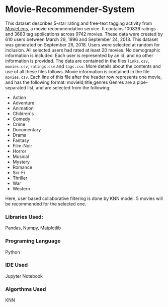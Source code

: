 # Movie-Recommender-System

This dataset describes 5-star rating and free-text tagging activity from [MovieLens](http://movielens.org), a movie recommendation service. It contains 100836 ratings and 3683 tag applications across 9742 movies. These data were created by 610 users between March 29, 1996 and September 24, 2018. This dataset was generated on September 26, 2018. Users were selected at random for inclusion. All selected users had rated at least 20 movies. No demographic information is included. Each user is represented by an id, and no other information is provided.
The data are contained in the files `links.csv`, `movies.csv`, `ratings.csv` and `tags.csv`. More details about the contents and use of all these files follows.
Movie information is contained in the file `movies.csv`. Each line of this file after the header row represents one movie, and has the following format:
movieId,title,genres
Genres are a pipe-separated list, and are selected from the following:

* Action
* Adventure
* Animation
* Children's
* Comedy
* Crime
* Documentary
* Drama
* Fantasy
* Film-Noir
* Horror
* Musical
* Mystery
* Romance
* Sci-Fi
* Thriller
* War
* Western

Here, user based collaborative filtering is done by KNN model. 5 movies will be recommended for the selected one. 

### Libraries Used:
Pandas, Numpy, Matplotlib

### Programing Language
Python

### IDE Used
Jupyter Notebook

### Algorthms Used
KNN

